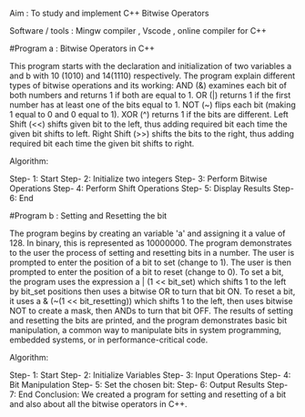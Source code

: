 Aim : To study and implement C++ Bitwise Operators

Software / tools : Mingw compiler , Vscode , online compiler for C++

#Program a : Bitwise Operators in C++

This program starts with the declaration and initialization of two variables a and b with 10 (1010) and 14(1110) respectively. The program explain different types of bitwise operations and its working: AND (&) examines each bit of both numbers and returns 1 if both are equal to 1. OR (|) returns 1 if the first number has at least one of the bits equal to 1. NOT (~) flips each bit (making 1 equal to 0 and 0 equal to 1). XOR (^) returns 1 if the bits are different. Left Shift (<<) shifts given bit to the left, thus adding required bit each time the given bit shifts to left. Right Shift (>>) shifts the bits to the right, thus adding required bit each time the given bit shifts to right.

Algorithm:

Step- 1: Start
Step- 2: Initialize two integers
Step- 3: Perform Bitwise Operations
Step- 4: Perform Shift Operations
Step- 5: Display Results
Step- 6: End

#Program b : Setting and Resetting the bit

The program begins by creating an variable 'a' and assigning it a value of 128. In binary, this is represented as 10000000. The program demonstrates to the user the process of setting and resetting bits in a number. The user is prompted to enter the position of a bit to set (change to 1). The user is then prompted to enter the position of a bit to reset (change to 0). To set a bit, the program uses the expression a | (1 << bit_set) which shifts 1 to the left by bit_set positions then uses a bitwise OR to turn that bit ON. To reset a bit, it uses a & (~(1 << bit_resetting)) which shifts 1 to the left, then uses bitwise NOT to create a mask, then ANDs to turn that bit OFF. The results of setting and resetting the bits are printed, and the program demonstrates basic bit manipulation, a common way to manipulate bits in system programming, embedded systems, or in performance-critical code.

Algorithm:

Step- 1: Start
Step- 2: Initialize Variables
Step- 3: Input Operations
Step- 4: Bit Manipulation
Step- 5: Set the chosen bit:
Step- 6: Output Results
Step- 7: End
Conclusion: We created a program for setting and resetting of a bit and also about all the bitwise operators in C++.
